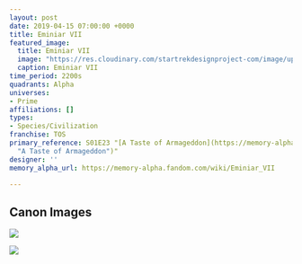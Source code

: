```yaml
---
layout: post
date: 2019-04-15 07:00:00 +0000
title: Eminiar VII
featured_image:
  title: Eminiar VII
  image: "https://res.cloudinary.com/startrekdesignproject-com/image/upload/v1555373609/EminiarVII.png"
  caption: Eminiar VII
time_period: 2200s
quadrants: Alpha
universes:
- Prime
affiliations: []
types:
- Species/Civilization
franchise: TOS
primary_reference: S01E23 "[A Taste of Armageddon](https://memory-alpha.fandom.com/wiki/A_Taste_of_Armageddon
  "A Taste of Armageddon")"
designer: ''
memory_alpha_url: https://memory-alpha.fandom.com/wiki/Eminiar_VII

---
```

## Canon Images

![](https://res.cloudinary.com/startrekdesignproject-com/image/upload/v1555373609/EminiarVII1.jpg)

![](https://res.cloudinary.com/startrekdesignproject-com/image/upload/v1555373609/EminiarVII2.jpg)